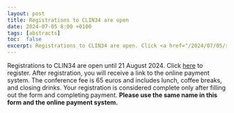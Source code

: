 ```yaml
---
layout: post
title: Registrations to CLIN34 are open
date: 2024-07-05 8:00 +0100
tags: [abstracts]
toc:  false
excerpt: Registrations to CLIN34 are open. Click <a href="/2024/07/05/registration-open/">here</a> to register. Please note that registration closes on 15 August 2024.
---
```

<div>
Registrations to CLIN34 are open until 21 August 2024. Click <a href="https://docs.google.com/forms/d/1k6OIpiuQNGu_xGr6X7opxAI1pdDm0F2S1-Ujx0KO1zA">here</a> to register. After registration, you will receive a link to the online payment system. The conference fee is 65 euros and includes lunch, coffee breaks, and closing drinks. Your registration is considered complete only after filling out the form and completing payment. <b>Please use the same name in this form and the online payment system.</b>
</div>